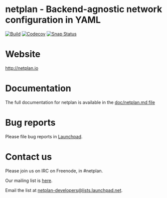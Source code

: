 # netplan - Backend-agnostic network configuration in YAML

[![Build](https://github.com/CanonicalLtd/netplan/workflows/Build/badge.svg?branch=master)](https://github.com/CanonicalLtd/netplan/actions)
[![Codecov](https://codecov.io/gh/CanonicalLtd/netplan/branch/master/graph/badge.svg)](https://codecov.io/gh/CanonicalLtd/netplan)
[![Snap Status](https://build.snapcraft.io/badge/CanonicalLtd/netplan.svg)](https://build.snapcraft.io/user/CanonicalLtd/netplan)


# Website

http://netplan.io

# Documentation

The full documentation for netplan is available in the [doc/netplan.md file](../master/doc/netplan.md)

# Bug reports

Please file bug reports in [Launchpad](https://bugs.launchpad.net/netplan/+filebug).

# Contact us

Please join us on IRC on Freenode, in #netplan.

Our mailing list is [here](https://lists.launchpad.net/netplan-developers/).

Email the list at [netplan-developers@lists.launchpad.net](mailto:netplan-developers@lists.launchpad.net).

